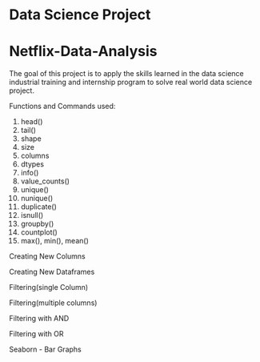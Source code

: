 # Data Science Project
# Netflix-Data-Analysis

The goal of this project is to apply the skills learned in the data science industrial training and internship program to solve real world data science project.

Functions and Commands used:
1. head()
2. tail()
3. shape
4. size
5. columns
6. dtypes
7. info()
8. value_counts()
9. unique()
10. nunique()
11. duplicate()
12. isnull()
13. groupby()
14. countplot()
15. max(), min(), mean() 
 
Creating New Columns

Creating New Dataframes

Filtering(single Column)

Filtering(multiple columns)

Filtering with AND

Filtering with OR

Seaborn - Bar Graphs
